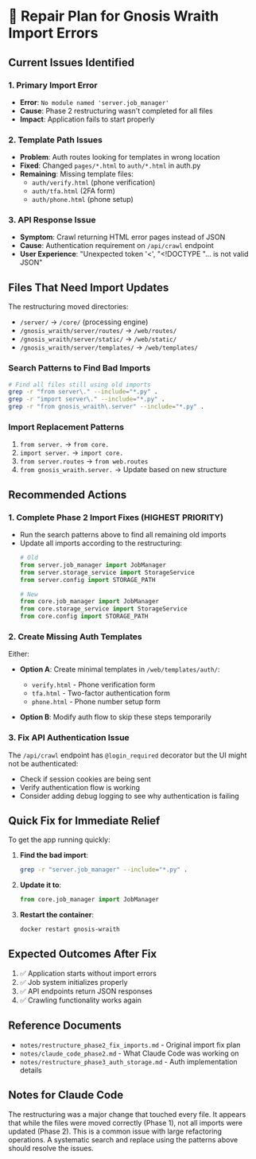 # 🔧 Repair Plan for Gnosis Wraith Import Errors

## Current Issues Identified

### 1. Primary Import Error
- **Error**: `No module named 'server.job_manager'`
- **Cause**: Phase 2 restructuring wasn't completed for all files
- **Impact**: Application fails to start properly

### 2. Template Path Issues
- **Problem**: Auth routes looking for templates in wrong location
- **Fixed**: Changed `pages/*.html` to `auth/*.html` in auth.py
- **Remaining**: Missing template files:
  - `auth/verify.html` (phone verification)
  - `auth/tfa.html` (2FA form)
  - `auth/phone.html` (phone setup)

### 3. API Response Issue
- **Symptom**: Crawl returning HTML error pages instead of JSON
- **Cause**: Authentication requirement on `/api/crawl` endpoint
- **User Experience**: "Unexpected token '<', "<!DOCTYPE "... is not valid JSON"

## Files That Need Import Updates

The restructuring moved directories:
- `/server/` → `/core/` (processing engine)
- `/gnosis_wraith/server/routes/` → `/web/routes/`
- `/gnosis_wraith/server/static/` → `/web/static/`
- `/gnosis_wraith/server/templates/` → `/web/templates/`

### Search Patterns to Find Bad Imports

```bash
# Find all files still using old imports
grep -r "from server\." --include="*.py" .
grep -r "import server\." --include="*.py" .
grep -r "from gnosis_wraith\.server" --include="*.py" .
```

### Import Replacement Patterns

1. `from server.` → `from core.`
2. `import server.` → `import core.`
3. `from server.routes` → `from web.routes`
4. `from gnosis_wraith.server.` → Update based on new structure

## Recommended Actions

### 1. Complete Phase 2 Import Fixes (HIGHEST PRIORITY)
- Run the search patterns above to find all remaining old imports
- Update all imports according to the restructuring:
  ```python
  # Old
  from server.job_manager import JobManager
  from server.storage_service import StorageService
  from server.config import STORAGE_PATH
  
  # New
  from core.job_manager import JobManager
  from core.storage_service import StorageService
  from core.config import STORAGE_PATH
  ```

### 2. Create Missing Auth Templates
Either:
- **Option A**: Create minimal templates in `/web/templates/auth/`:
  - `verify.html` - Phone verification form
  - `tfa.html` - Two-factor authentication form
  - `phone.html` - Phone number setup form
  
- **Option B**: Modify auth flow to skip these steps temporarily

### 3. Fix API Authentication Issue
The `/api/crawl` endpoint has `@login_required` decorator but the UI might not be authenticated:
- Check if session cookies are being sent
- Verify authentication flow is working
- Consider adding debug logging to see why authentication is failing

## Quick Fix for Immediate Relief

To get the app running quickly:

1. **Find the bad import**:
   ```bash
   grep -r "server.job_manager" --include="*.py" .
   ```

2. **Update it to**:
   ```python
   from core.job_manager import JobManager
   ```

3. **Restart the container**:
   ```powershell
   docker restart gnosis-wraith
   ```

## Expected Outcomes After Fix

1. ✅ Application starts without import errors
2. ✅ Job system initializes properly
3. ✅ API endpoints return JSON responses
4. ✅ Crawling functionality works again

## Reference Documents

- `notes/restructure_phase2_fix_imports.md` - Original import fix plan
- `notes/claude_code_phase2.md` - What Claude Code was working on
- `notes/restructure_phase3_auth_storage.md` - Auth implementation details

## Notes for Claude Code

The restructuring was a major change that touched every file. It appears that while the files were moved correctly (Phase 1), not all imports were updated (Phase 2). This is a common issue with large refactoring operations. A systematic search and replace using the patterns above should resolve the issues.